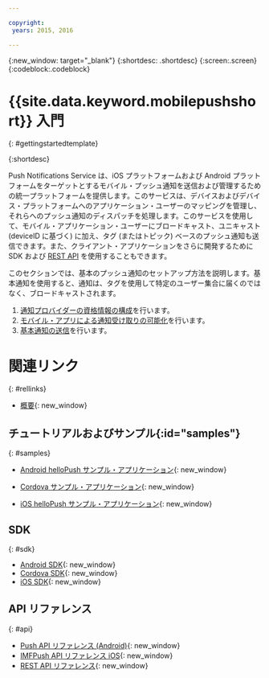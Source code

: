 ```yaml
---

copyright:
 years: 2015, 2016

---
```


{:new_window: target="_blank"}
{:shortdesc: .shortdesc}
{:screen:.screen}
{:codeblock:.codeblock}

# {{site.data.keyword.mobilepushshort}} 入門

{: #gettingstartedtemplate}


{:shortdesc}

Push Notifications Service は、iOS プラットフォームおよび Android プラットフォームをターゲットとするモバイル・プッシュ通知を送信および管理するための統一プラットフォームを提供します。このサービスは、デバイスおよびデバイス・プラットフォームへのアプリケーション・ユーザーのマッピングを管理し、それらへのプッシュ通知のディスパッチを処理します。このサービスを使用して、モバイル・アプリケーション・ユーザーにブロードキャスト、ユニキャスト (deviceID に基づく) に加え、タグ (またはトピック) ベースのプッシュ通知も送信できます。また、クライアント・アプリケーションをさらに開発するために SDK および [REST API](https://mobile.{DomainName}/imfpushrestapidocs/) を使用することもできます。

このセクションでは、基本のプッシュ通知のセットアップ方法を説明します。基本通知を使用すると、通知は、タグを使用して特定のユーザー集合に届くのではなく、ブロードキャストされます。


1. [通知プロバイダーの資格情報の構成](t__main_push_config_provider.html)を行います。
2. [モバイル・アプリによる通知受け取りの可能化](c_enable_push.html)を行います。
3. [基本通知の送信](t_send_push_notifications.html)を行います。
# 関連リンク
{: #rellinks}

* [概要](c_overview_push.md){: new_window}

## チュートリアルおよびサンプル{:id="samples"}
{: #samples}
* [Android helloPush サンプル・アプリケーション](https://github.com/ibm-bluemix-mobile-services/bms-samples-android-hellopush/){: new_window}
- [Cordova サンプル・アプリケーション](https://github.com/ibm-bluemix-mobile-services/bms-samples-cordova-hellopush){: new_window}
* [iOS helloPush サンプル・アプリケーション](https://github.com/ibm-bluemix-mobile-services/bms-samples-ios-hellopush/){: new_window}

## SDK
{: #sdk}
* [Android SDK](https://github.com/ibm-bluemix-mobile-services/bms-clientsdk-android-push){: new_window}
* [Cordova SDK](https://github.com/ibm-bluemix-mobile-services/bms-clientsdk-cordova-plugin-push){: new_window}
* [iOS SDK](https://hub.jazz.net/git/bluemixmobilesdk/imf-ios-sdk/archive?revstr=master){: new_window}

## API リファレンス
{: #api}
* [Push API リファレンス (Android)](https://classicdocs.ng.bluemix.net/docs/api/content/api/mobilefirst/android/push-api-doc/overview-summary.html){: new_window}
* [IMFPush API リファレンス iOS](https://classicdocs.ng.bluemix.net/docs/api/content/api/mobilefirst/ios/IMFPush_api-doc/html/index.html){: new_window}
* [REST API リファレンス](https://mobile.{DomainName}/imfpushrestapidocs/){: new_window}
